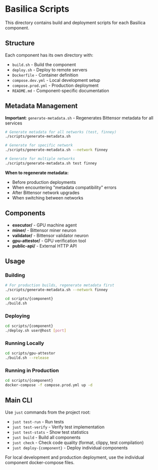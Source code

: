 # Basilica Scripts

This directory contains build and deployment scripts for each Basilica component.

## Structure

Each component has its own directory with:
- `build.sh` - Build the component 
- `deploy.sh` - Deploy to remote servers
- `Dockerfile` - Container definition
- `compose.dev.yml` - Local development setup
- `compose.prod.yml` - Production deployment
- `README.md` - Component-specific documentation

## Metadata Management

**Important**: `generate-metadata.sh` - Regenerates Bittensor metadata for all services

```bash
# Generate metadata for all networks (test, finney)
./scripts/generate-metadata.sh

# Generate for specific network
./scripts/generate-metadata.sh --network finney

# Generate for multiple networks
./scripts/generate-metadata.sh test finney
```

**When to regenerate metadata:**
- Before production deployments
- When encountering "metadata compatibility" errors
- After Bittensor network upgrades
- When switching between networks

## Components

- **executor/** - GPU machine agent
- **miner/** - Bittensor miner neuron
- **validator/** - Bittensor validator neuron
- **gpu-attestor/** - GPU verification tool
- **public-api/** - External HTTP API

## Usage

### Building
```bash
# For production builds, regenerate metadata first
./scripts/generate-metadata.sh --network finney

cd scripts/{component}
./build.sh
```

### Deploying
```bash
cd scripts/{component}
./deploy.sh user@host [port]
```

### Running Locally
```bash
cd scripts/gpu-attestor
./build.sh --release
```

### Running in Production
```bash
cd scripts/{component}
docker-compose -f compose.prod.yml up -d
```

## Main CLI

Use `just` commands from the project root:
- `just test-run` - Run tests
- `just test-verify` - Verify test implementation
- `just test-stats` - Show test statistics
- `just build` - Build all components
- `just check` - Check code quality (format, clippy, test compilation)
- `just deploy-{component}` - Deploy individual components

For local development and production deployment, use the individual component docker-compose files.